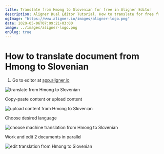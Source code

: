 ```yaml
---
title: Translate from Hmong to Slovenian for free in Aligner Editor
description: Aligner Dual Editor Tutorial. How to translate for free from Hmong to Slovenian. Aligner is multilingual document management platform. 
ogImage: "https://www.aligner.io/images/aligner-logo.png"
date: 2020-05-06T07:09:21+03:00
image: ../images/aligner-logo.png
onBlog: true
---
```


# How to translate document from Hmong to Slovenian

1. Go to editor at [app.aligner.io](https://app.aligner.io "Aligner App web page")

![translate from Hmong to Slovenian](../aligner-blank-editor.png "translate from Hmong to Slovenian")

Copy-paste content or upload content

![upload content from Hmong to Slovenian](../aligner-uploaded-document.png "upload content from Hmong to Slovenian")

Choose desired language

![choose machine translation from Hmong to Slovenian](../aligner-language-dropdown.png "choose machine translation from Hmong to Slovenian")

Work and edit 2 documents in parallel

![edit translation from Hmong to Slovenian](../aligner-double-sitded-editor.png "edit translation from Hmong to Slovenian")

